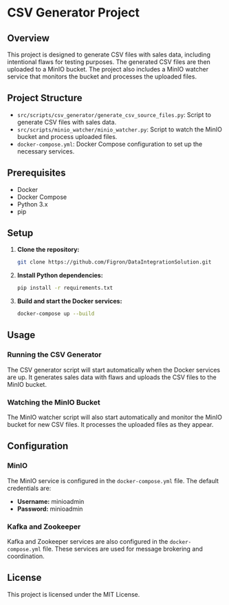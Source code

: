 # CSV Generator Project

## Overview

This project is designed to generate CSV files with sales data, including intentional flaws for testing purposes. The
generated CSV files are then uploaded to a MinIO bucket. The project also includes a MinIO watcher service that monitors
the bucket and processes the uploaded files.

## Project Structure

- `src/scripts/csv_generator/generate_csv_source_files.py`: Script to generate CSV files with sales data.
- `src/scripts/minio_watcher/minio_watcher.py`: Script to watch the MinIO bucket and process uploaded files.
- `docker-compose.yml`: Docker Compose configuration to set up the necessary services.

## Prerequisites

- Docker
- Docker Compose
- Python 3.x
- pip

## Setup

1. **Clone the repository:**
    ```sh
    git clone https://github.com/Figron/DataIntegrationSolution.git
    ```
2. **Install Python dependencies:**
    ```sh
    pip install -r requirements.txt
    ```
3. **Build and start the Docker services:**
    ```sh
    docker-compose up --build
    ```

## Usage

### Running the CSV Generator

The CSV generator script will start automatically when the Docker services are up. It generates sales data with flaws
and uploads the CSV files to the MinIO bucket.

### Watching the MinIO Bucket

The MinIO watcher script will also start automatically and monitor the MinIO bucket for new CSV files. It processes the
uploaded files as they appear.

## Configuration

### MinIO

The MinIO service is configured in the `docker-compose.yml` file. The default credentials are:

- **Username:** minioadmin
- **Password:** minioadmin

### Kafka and Zookeeper

Kafka and Zookeeper services are also configured in the `docker-compose.yml` file. These services are used for message
brokering and coordination.

## License

This project is licensed under the MIT License.
